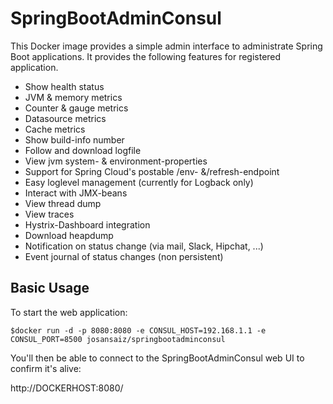 # SpringBootAdminConsul

This Docker image provides a simple admin interface to administrate Spring Boot applications. It provides the following features for registered application.

* Show health status
* JVM & memory metrics
* Counter & gauge metrics
* Datasource metrics
* Cache metrics
* Show build-info number
* Follow and download logfile
* View jvm system- & environment-properties
* Support for Spring Cloud's postable /env- &/refresh-endpoint
* Easy loglevel management (currently for Logback only)
* Interact with JMX-beans
* View thread dump
* View traces
* Hystrix-Dashboard integration
* Download heapdump
* Notification on status change (via mail, Slack, Hipchat, ...)
* Event journal of status changes (non persistent)

## Basic Usage

To start the web application:

```
$docker run -d -p 8080:8080 -e CONSUL_HOST=192.168.1.1 -e CONSUL_PORT=8500 josansaiz/springbootadminconsul
```

You'll then be able to connect to the SpringBootAdminConsul web UI to confirm it's alive:

http://DOCKERHOST:8080/


